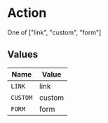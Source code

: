 # Action

One of ["link", "custom", "form"]


## Values

| Name     | Value    |
| -------- | -------- |
| `LINK`   | link     |
| `CUSTOM` | custom   |
| `FORM`   | form     |